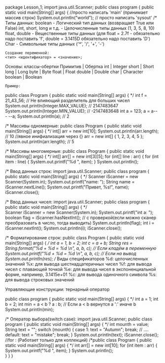 package Lesson_1;
import java.util.Scanner;
public class program {
    public static void main(String[] args) { //просто написать 'main' (принимает массив строк)
        System.out.println("world");        // просто написать 'sysout'
/*  
    Типы данных:
    boolean - Логический тип данных (возвращает True или False)
    int, short, long и т.д. - Целочисленные типы данных (1, 3, 5, 8, 10)
    float, double - Вещественные типы данных (для float = 2.7f - обязательно надо поставить 'f', double = 3.1415D обязательно надо поставить 'D')
    Char - Символьные типы данных ('*', '/', '+', '-')

    Создание переменной:
    <тип> <идентификатор> = <значение>;


Основы: классы-обертки
Примитив |  Обертка
int      |  Integer
short    |  Short
long     |  Long
byte     |  Byte
float    |  Float
double   |  Double
char     |  Character
boolean  |  Boolean 

    Пример:      

public class Program {
    public static void main(String[] args) {        */
        int f = 21_43_56; // Не влияющий разделитель для больших чисел
        System.out.println(Integer.MAX_VALUE); // 2147483647
        System.out.println(Integer.MIN_VALUE); // -2147483648
        int a = 123;
        a = a-- - --a;
        System.out.println(a); // 2
    
/*  Массивы одномерные:
public class Program {
    public static void main(String[] args) {        */
        int[] arr = new int[10];
        System.out.println(arr.length); // 10
        //явное инифиализация через {}
        arr = new int[] { 1, 2, 3, 4, 5 };
        System.out.println(arr.length); // 5
    
/*   Массивы многомерные:
public class Program {
    public static void main(String[] args) {        */
        int[] arr[] = new int[3][5];
        for (int[] line : arr) {
            for (int item : line) {
                System.out.printf("%d ", item);
            }
            System.out.println();

/* Ввод данных строк:
import java.util.Scanner;
public class program {
    public static void main(String[] args) {        */
        Scanner iScanner = new Scanner(System.in);
        System.out.printf("name: ");
        String name = iScanner.nextLine();
        System.out.printf("Привет, %s!", name);
        iScanner.close();

/* Ввод данных чисел:
import java.util.Scanner;
public class program {
    public static void main(String[] args) {        */        
        Scanner iScanner = new Scanner(System.in);
        System.out.printf("int a: ");
        boolean flag = iScanner.hasNextInt(); // с проверкой(если можно сканер преобразовать в число, тогда выводить)
        System.out.println(flag);
        int i = iScanner.nextInt();
        System.out.println(i);
        iScanner.close();

/* Форматирование строк:
public class Program {
    public static void main(String[] args) {   */
        int a = 1, b = 2;
        int c = a + b;
        String res = String.format("%d + %d = %d \n", a, b, c); // Если кладём в переменную
        System.out.printf("%d + %d = %d \n", a, b, c); // Если на вывод
        System.out.println(res);
/* 
Виды спецификаторов 
%d: целочисленных значений
%x: для вывода шестнадцатеричных чисел
%f: для вывода чисел с плавающей точкой
%e: для вывода чисел в экспоненциальной форме,
например, 3.1415e+01
%c: для вывода одиночного символа
%s: для вывода строковых значений


Управляющие конструкции:
тернарный оператор

public class program {
    public static void main(String[] args) {              */
        int a = 1;
        int b = 2;
        int min = a < b ? a : b; // Если а < b вернутся a ':' иначе b
        System.out.println(min);

/*   Оператор выбора(switch case):
import java.util.Scanner;
public class program {
    public static void main(String[] args) {    */
        int mounth = value;
        String text = "";
        switch (mounth) {
            case 1:
            text = "Autumn";
            break;
        // ....
        default:
            text = "mistake";
            break;
        }
        System.out.println(text);
        iScanner.close();
//for :   (Работает только для коллекций)
/*public class Program {
    public static void main(String[] args) {   */
        int arr[] = new int[10];
        for (int item : arr) {
        System.out.printf("%d ", item);
        }
        System.out.println();        
        }
    }
}

